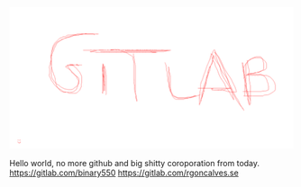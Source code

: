 
![](https://github.com/binary550/binary550/blob/master/banner.png?raw=true)



Hello world, no more github and big shitty coroporation from today.
https://gitlab.com/binary550
https://gitlab.com/rgoncalves.se
